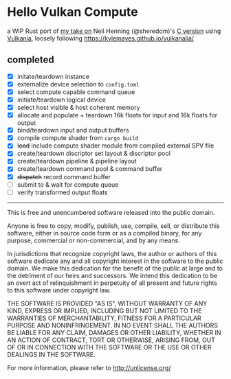 # Hello Vulkan Compute

a WIP Rust port of [my take on](https://github.com/QUINTIX/vkCompute) 
Neil Henning (@sheredom)'s [C version](https://www.duskborn.com/posts/a-simple-vulkan-compute-example/) using 
[Vulkania](https://docs.rs/vulkanalia/latest/vulkanalia/), loosely following
<https://kylemayes.github.io/vulkanalia/>

## completed

- [x] initate/teardown instance
- [x] externalize device selection to `config.toml`
- [x] select compute capable command queue
- [x] initiate/teardown logical device
- [x] select host visible & host coherent memory
- [x] allocate and populate + teardown 16k floats for input and 16k floats for output
- [x] bind/teardown input and output buffers
- [x] compile compute shader from `cargo build`
- [x] ~~load~~ include compute shader module from compiled external SPV file
- [x] create/teardown discriptor set layout & discriptor pool
- [x] create/teardown pipeline & pipeline layout
- [x] create/teardown command pool & command buffer
- [x] ~~dispatch~~ record command buffer
- [ ] submit to & wait for compute queue
- [ ] verify transformed output floats

---

This is free and unencumbered software released into the public domain.

Anyone is free to copy, modify, publish, use, compile, sell, or
distribute this software, either in source code form or as a compiled
binary, for any purpose, commercial or non-commercial, and by any
means.

In jurisdictions that recognize copyright laws, the author or authors
of this software dedicate any and all copyright interest in the
software to the public domain. We make this dedication for the benefit
of the public at large and to the detriment of our heirs and
successors. We intend this dedication to be an overt act of
relinquishment in perpetuity of all present and future rights to this
software under copyright law.

THE SOFTWARE IS PROVIDED "AS IS", WITHOUT WARRANTY OF ANY KIND,
EXPRESS OR IMPLIED, INCLUDING BUT NOT LIMITED TO THE WARRANTIES OF
MERCHANTABILITY, FITNESS FOR A PARTICULAR PURPOSE AND NONINFRINGEMENT.
IN NO EVENT SHALL THE AUTHORS BE LIABLE FOR ANY CLAIM, DAMAGES OR
OTHER LIABILITY, WHETHER IN AN ACTION OF CONTRACT, TORT OR OTHERWISE,
ARISING FROM, OUT OF OR IN CONNECTION WITH THE SOFTWARE OR THE USE OR
OTHER DEALINGS IN THE SOFTWARE.

For more information, please refer to <http://unlicense.org/>
